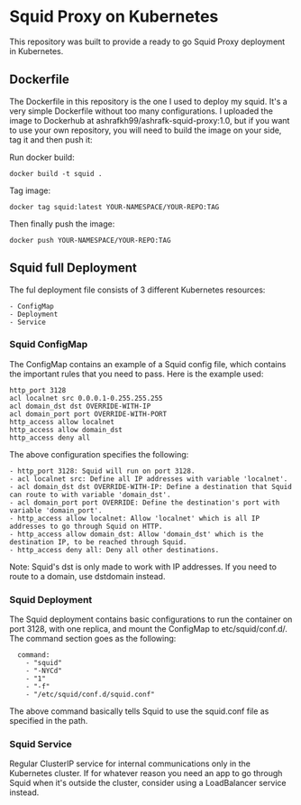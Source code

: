 # Squid Proxy on Kubernetes

This repository was built to provide a ready to go Squid Proxy deployment in Kubernetes. 

## Dockerfile

The Dockerfile in this repository is the one I used to deploy my squid. It's a very simple Dockerfile without too many configurations. I uploaded the image to Dockerhub at ashrafkh99/ashrafk-squid-proxy:1.0, but if you want to use your own repository, you will need to build the image on your side, tag it and then push it:

Run docker build:
```
docker build -t squid .
```

Tag image:
```
docker tag squid:latest YOUR-NAMESPACE/YOUR-REPO:TAG
```

Then finally push the image:
```
docker push YOUR-NAMESPACE/YOUR-REPO:TAG
```

## Squid full Deployment

The ful deployment file consists of 3 different Kubernetes resources:

    - ConfigMap
    - Deployment
    - Service

### Squid ConfigMap

The ConfigMap contains an example of a Squid config file, which contains the important rules that you need to pass. Here is the example used:

```
http_port 3128
acl localnet src 0.0.0.1-0.255.255.255
acl domain_dst dst OVERRIDE-WITH-IP
acl domain_port port OVERRIDE-WITH-PORT
http_access allow localnet
http_access allow domain_dst 
http_access deny all
```

The above configuration specifies the following:

    - http_port 3128: Squid will run on port 3128.
    - acl localnet src: Define all IP addresses with variable 'localnet'.
    - acl domain_dst dst OVERRIDE-WITH-IP: Define a destination that Squid can route to with variable 'domain_dst'.
    - acl domain_port port OVERRIDE: Define the destination's port with variable 'domain_port'.
    - http_access allow localnet: Allow 'localnet' which is all IP addresses to go through Squid on HTTP.
    - http_access allow domain_dst: Allow 'domain_dst' which is the destination IP, to be reached through Squid.
    - http_access deny all: Deny all other destinations.

Note: Squid's dst is only made to work with IP addresses. If you need to route to a domain, use dstdomain instead.

### Squid Deployment 

The Squid deployment contains basic configurations to run the container on port 3128, with one replica, and mount the ConfigMap to etc/squid/conf.d/. The command section goes as the following:
```
  command:
    - "squid"
    - "-NYCd"
    - "1"
    - "-f"
    - "/etc/squid/conf.d/squid.conf"
```
The above command basically tells Squid to use the squid.conf file as specified in the path.

### Squid Service

Regular ClusterIP service for internal communications only in the Kubernetes cluster. If for whatever reason you need an app to go through Squid when it's outside the cluster, consider using a LoadBalancer service instead.